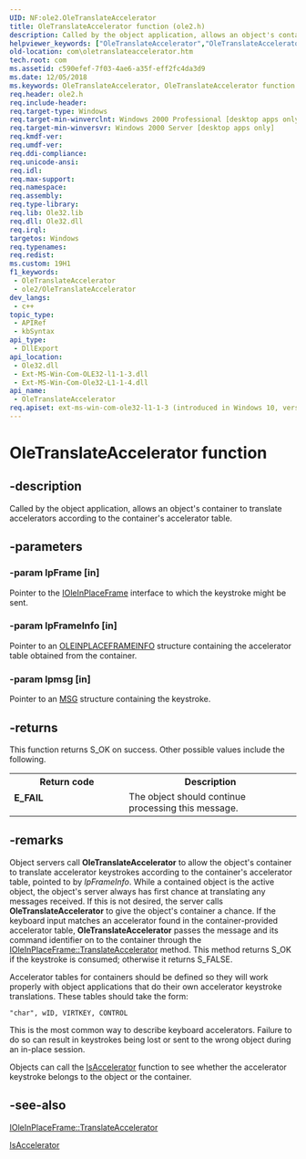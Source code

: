 ```yaml
---
UID: NF:ole2.OleTranslateAccelerator
title: OleTranslateAccelerator function (ole2.h)
description: Called by the object application, allows an object's container to translate accelerators according to the container's accelerator table.
helpviewer_keywords: ["OleTranslateAccelerator","OleTranslateAccelerator function [COM]","_ole_OleTranslateAccelerator","com.oletranslateaccelerator","ole2/OleTranslateAccelerator"]
old-location: com\oletranslateaccelerator.htm
tech.root: com
ms.assetid: c590efef-7f03-4ae6-a35f-eff2fc4da3d9
ms.date: 12/05/2018
ms.keywords: OleTranslateAccelerator, OleTranslateAccelerator function [COM], _ole_OleTranslateAccelerator, com.oletranslateaccelerator, ole2/OleTranslateAccelerator
req.header: ole2.h
req.include-header: 
req.target-type: Windows
req.target-min-winverclnt: Windows 2000 Professional [desktop apps only]
req.target-min-winversvr: Windows 2000 Server [desktop apps only]
req.kmdf-ver: 
req.umdf-ver: 
req.ddi-compliance: 
req.unicode-ansi: 
req.idl: 
req.max-support: 
req.namespace: 
req.assembly: 
req.type-library: 
req.lib: Ole32.lib
req.dll: Ole32.dll
req.irql: 
targetos: Windows
req.typenames: 
req.redist: 
ms.custom: 19H1
f1_keywords:
 - OleTranslateAccelerator
 - ole2/OleTranslateAccelerator
dev_langs:
 - c++
topic_type:
 - APIRef
 - kbSyntax
api_type:
 - DllExport
api_location:
 - Ole32.dll
 - Ext-MS-Win-Com-OLE32-l1-1-3.dll
 - Ext-MS-Win-Com-Ole32-L1-1-4.dll
api_name:
 - OleTranslateAccelerator
req.apiset: ext-ms-win-com-ole32-l1-1-3 (introduced in Windows 10, version 10.0.10240)
---
```


# OleTranslateAccelerator function


## -description

Called by the object application, allows an object's container to translate accelerators according to the container's accelerator table.

## -parameters

### -param lpFrame [in]

Pointer to the <a href="/windows/desktop/api/oleidl/nn-oleidl-ioleinplaceframe">IOleInPlaceFrame</a> interface to which the keystroke might be sent.

### -param lpFrameInfo [in]

Pointer to an <a href="/windows/win32/api/oleidl/ns-oleidl-oleinplaceframeinfo">OLEINPLACEFRAMEINFO</a> structure containing the accelerator table obtained from the container.

### -param lpmsg [in]

Pointer to an <a href="/windows/desktop/api/winuser/ns-winuser-msg">MSG</a> structure containing the keystroke.

## -returns

This function returns S_OK on success. Other possible values include the following.

<table>
<tr>
<th>Return code</th>
<th>Description</th>
</tr>
<tr>
<td width="40%">
<dl>
<dt><b>E_FAIL</b></dt>
</dl>
</td>
<td width="60%">
The object should continue processing this message.


</td>
</tr>
</table>

## -remarks

Object servers call <b>OleTranslateAccelerator</b> to allow the object's container to translate accelerator keystrokes according to the container's accelerator table, pointed to by <i>lpFrameInfo</i>. While a contained object is the active object, the object's server always has first chance at translating any messages received. If this is not desired, the server calls <b>OleTranslateAccelerator</b> to give the object's container a chance. If the keyboard input matches an accelerator found in the container-provided accelerator table, <b>OleTranslateAccelerator</b> passes the message and its command identifier on to the container through the <a href="/windows/desktop/api/oleidl/nf-oleidl-ioleinplaceframe-translateaccelerator">IOleInPlaceFrame::TranslateAccelerator</a> method. This method returns S_OK if the keystroke is consumed; otherwise it returns S_FALSE.



Accelerator tables for containers should be defined so they will work properly with object applications that do their own accelerator keystroke translations. These tables should take the form:


``` syntax
"char", wID, VIRTKEY, CONTROL
```

This is the most common way to describe keyboard accelerators. Failure to do so can result in keystrokes being lost or sent to the wrong object during an in-place session.

Objects can call the <a href="/windows/desktop/api/ole2/nf-ole2-isaccelerator">IsAccelerator</a> function to see whether the accelerator keystroke belongs to the object or the container.

## -see-also

<a href="/windows/desktop/api/oleidl/nf-oleidl-ioleinplaceframe-translateaccelerator">IOleInPlaceFrame::TranslateAccelerator</a>



<a href="/windows/desktop/api/ole2/nf-ole2-isaccelerator">IsAccelerator</a>
